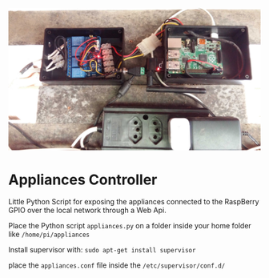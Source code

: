 <p align="center">
  <img src="https://github.com/pedromalta/PortinariPhotos/raw/master/Front%20Gate%20Controller/20170830_141147.jpg" alt="Front gate controller."/>
</p>

# Appliances Controller
Little Python Script for exposing the appliances connected to the RaspBerry GPIO over the local network through a Web Api.

Place the Python script ``appliances.py`` on a folder inside your home folder like ``/home/pi/appliances``

Install supervisor with:
``sudo apt-get install supervisor``

place the ``appliances.conf`` file inside the ``/etc/supervisor/conf.d/``

